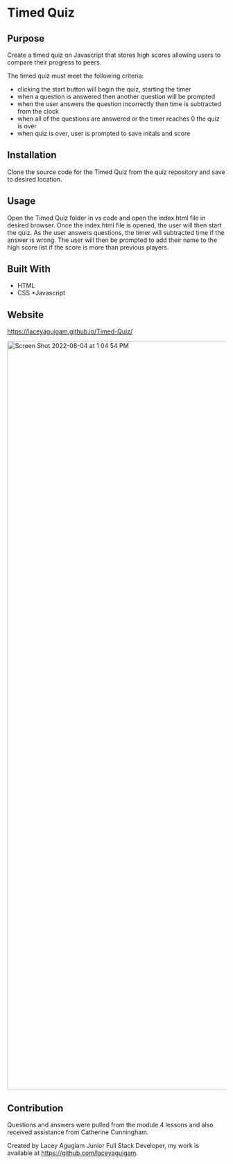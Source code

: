 # Timed Quiz

## Purpose
Create a timed quiz on Javascript that stores high scores allowing users to compare their progress to peers. 

The timed quiz must meet the following criteria:

* clicking the start button will begin the quiz, starting the timer
* when a question is answered then another question will be prompted
* when the user answers the question incorrectly then time is subtracted from the clock
* when all of the questions are answered or the timer reaches 0 the quiz is over 
* when quiz is over, user is prompted to save initals and score
## Installation

Clone the source code for the Timed Quiz from the quiz repository and save to desired location.

## Usage 

Open the Timed Quiz folder in vs code and open the index.html file in desired browser. 
Once the index.html file is opened, the user will then start the quiz. 
As the user answers questions, the timer will subtracted time if the answer is wrong. 
The user will then be prompted to add their name to the high score list if the score is more than previous players.
## Built With

* HTML
* CSS
*Javascript

## Website

 https://laceyaguigam.github.io/Timed-Quiz/


<img width="1728" alt="Screen Shot 2022-08-04 at 1 04 54 PM" src="https://user-images.githubusercontent.com/105749016/182942660-2ff8e3db-7448-4b44-a8cd-868473662635.png">

## Contribution

Questions and answers were pulled from the module 4 lessons and also received assistance from Catherine Cunningham.

Created by Lacey Agugiam Junior Full Stack Developer, my work is available at https://github.com/laceyaguigam.